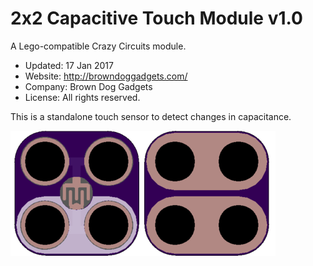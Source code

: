 <!--- start title --->
# 2x2 Capacitive Touch Module  v1.0
A Lego-compatible Crazy Circuits module.

- Updated: 17 Jan 2017
- Website: http://browndoggadgets.com/
- Company: Brown Dog Gadgets
- License: All rights reserved.

<!--- end title --->
This is a standalone touch sensor to detect changes in capacitance. 

![Gerber Preview](preview.png)


